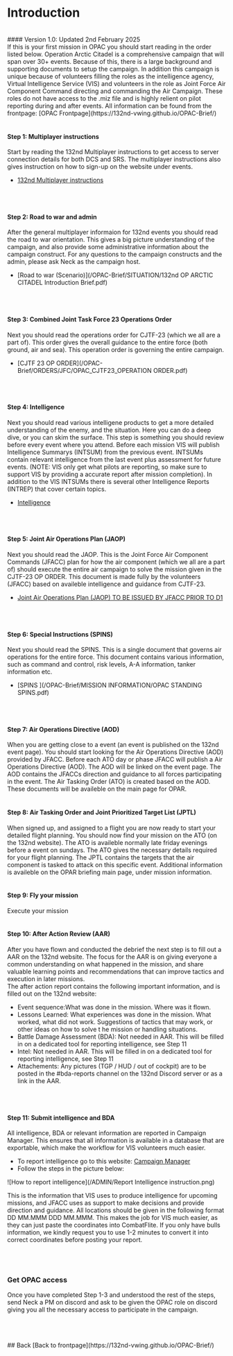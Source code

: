 # Introduction 
<br>
#### Version 1.0: Updated 2nd February 2025
<br>
If this is your first mission in OPAC you should start reading in the order listed below.
Operation Arctic Citadel is a comprehensive campaign that will span over 30+ events. 
Because of this, there is a large background and supporting documents to setup the campaign.
In addition this campaign is unique because of volunteers filling the roles as the intelligence agency, Virtual Intelligence Service (VIS)
and volunteers in the role as Joint Force Air Component Command directing and commanding the Air Campaign. These roles do not have access to the .miz file
and is highly relient on pilot reporting during and after events.
All information can be found from the frontpage: [OPAC Frontpage](https://132nd-vwing.github.io/OPAC-Brief/)
<br>
<br>

#### Step 1: Multiplayer instructions
Start by reading the 132nd Multiplayer instructions to get access to server connection details for both DCS and SRS. The multiplayer instructions also 
gives instruction on how to sign-up on the website under events.
- [132nd Multiplayer instructions](https://cloud.132virtualwing.org/s/NDtZWdGmmwoe4ei)

<br>
<br>

#### Step 2: Road to war and admin
After the general multiplayer informaion for 132nd events you should read the road to war orientation. This gives a big picture understanding of the campaign, and also provide
some administrative information about the campaign construct. For any questions to the campaign constructs and the admin, please ask Neck as the campaign host.
- [Road to war (Scenario)](/OPAC-Brief/SITUATION/132nd OP ARCTIC CITADEL Introduction Brief.pdf) 
<br>
<br>

#### Step 3: Combined Joint Task Force 23 Operations Order
Next you should read the operations order for CJTF-23 (which we all are a part of). This order gives the overall guidance to the entire force
(both ground, air and sea). This operation order is governing the entire campaign.
- [CJTF 23 OP ORDER](/OPAC-Brief/ORDERS/JFC/OPAC_CJTF23_OPERATION ORDER.pdf)
<br>
<br>

#### Step 4: Intelligence
Next you should read various intelligene products to get a more detailed understanding of the enemy, and the situation. Here you can do a deep dive, or you can skim the surface.
This step is something you should review before every event where you attend. Before each mission VIS will publish Intelligence Summarys (INTSUM) from the previous event.
INTSUMs contain relevant intelligence from the last event plus assessment for future events. (NOTE: VIS only get what pilots are reporting, so make sure to support VIS
by providing a accurate report after mission completion).
In addition to the VIS INTSUMs there is several other Intelligence Reports (INTREP) that cover certain topics. 
- [Intelligence](/OPAC-Brief/INTELLIGENCE/Intelligence.html)
<br>
<br>

#### Step 5: Joint Air Operations Plan (JAOP)
Next you should read the JAOP. This is the Joint Force Air Component Commands (JFACC) plan for how the air component (which we all are a part of) should execute 
the entire air campaign to solve the mission given in the CJTF-23 OP ORDER. This document is made fully by the volunteers (JFACC) based on availeble intelligence and guidance from 
CJTF-23.
- [Joint Air Operations Plan (JAOP) TO BE ISSUED BY JFACC PRIOR TO D1](/OPAR-Brief/ORDERS/JFACC/TBIBYJFACC.pdf)
<br>
<br>

#### Step 6: Special Instructions (SPINS)
Next you should read the SPINS. This is a single document that governs air operations for the entire force. This document contains various information, such as command and control, 
risk levels, A-A information, tanker information etc.
- [SPINS ](/OPAC-Brief/MISSION INFORMATION/OPAC STANDING SPINS.pdf)
<br>
<br>

#### Step 7: Air Operations Directive (AOD)
When you are getting close to a event (an event is published on the 132nd event page). You should start looking for the Air Operations Directive (AOD) provided by JFACC.
Before each ATO day or phase JFACC will publish a Air Operations Directive (AOD). The AOD will be linked on the event page. 
The AOD contains the JFACCs direction and guidance to all forces participating in the event. 
The Air Tasking Order (ATO) is created based on the AOD.
These documents will be availeble on the main page for OPAR.
<br>
<br>

#### Step 8: Air Tasking Order and Joint Prioritized Target List (JPTL)  
When signed up, and assigned to a flight you are now ready to start your detailed flight planning. You should now find your mission on the ATO (on the 132nd website). 
The ATO is availeble normally late friday evenings before a event on sundays. 
The ATO gives the necessary details required for your flight planning.
The JPTL contains the targets that the air component is tasked to attack on this specific event.
Additional information is availeble on the OPAR briefing main page, under mission information.
<br>
<br>

#### Step 9: Fly your mission
Execute your mission
<br>
<br>

#### Step 10: After Action Review (AAR)
After you have flown and conducted the debrief the next step  is to fill out a AAR on the 132nd website. 
The focus for the AAR is on giving everyone a common understanding on what happened in the mission, 
and share valuable learning points and recommendations that can improve tactics and execution in later missions.
<br>
The after action report contains the following important information, and is filled out on the 132nd website:
-	Event sequence:What was done in the mission. Where was it flown.
-	Lessons Learned: What experiences was done in the mission. What worked, what did not work. Suggestions of tactics that may work, or other ideas on how to solve t he mission or handling situations.
-	Battle Damage Assessment (BDA): Not needed in AAR. This will be filled in on a dedicated tool for reporting intelligence, see Step 11
-	Intel:  Not needed in AAR. This will be filled in on a dedicated tool for reporting intelligence, see Step 11
-	Attachements: Any pictures (TGP / HUD / out of cockpit) are to be posted in the #bda-reports channel on the 132nd Discord server or as a link in the AAR.
<br>
<br>

#### Step 11: Submit intelligence and BDA
All intelligence, BDA or relevant information are reported in Campaign Manager. This ensures that all information is available in a database that are exportable,
which make the workflow for VIS volunteers much easier. 
- To report intelligence go to this website: [Campaign Manager](https://cm.132virtualwing.org/campaigns)
- Follow the steps in the picture below:

![How to report intelligence](/ADMIN/Report Intelligence instruction.png)

This is the information that VIS uses to produce intelligence for upcoming missions, and JFACC uses as support to make decisions and provide direction and guidance.
All locations should be given in the following format DD MM.MMM  DDD MM.MMM. This makes the job for VIS much easier, as they can just paste the coordinates into CombatFlite.
If you only have bulls information, we kindly request you to use 1-2 minutes to convert it into correct coordinates before posting your report.
<br>
<br>
<br>
<br>
### Get OPAC access
Once you have completed Step 1-3 and understood the rest of the steps, send Neck a PM on discord and ask to be given the OPAC role on discord giving you all the necessary access to 
participate in the campaign. 

<br>
<br>
<br>
## Back
[Back to frontpage](https://132nd-vwing.github.io/OPAC-Brief/)